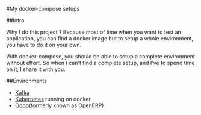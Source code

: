 #My docker-compose setups

##Intro

Why I do this project ? Because most of time when you want to test an application, you can find a docker image but to setup a whole environment, you have to do it on your own.

With docker-compose, you should be able to setup a complete environment without effort. So when I can't find a complete setup, and I've to spend time on it, I share it with you.

##Environments

* [Kafka](https://github.com/wurstmeister/kafka-docker)
* [Kubernetes](https://github.com/vyshane/docker-compose-kubernetes) running on docker
* [Odoo](./odoo/README.md)(formerly known as OpenERP)
